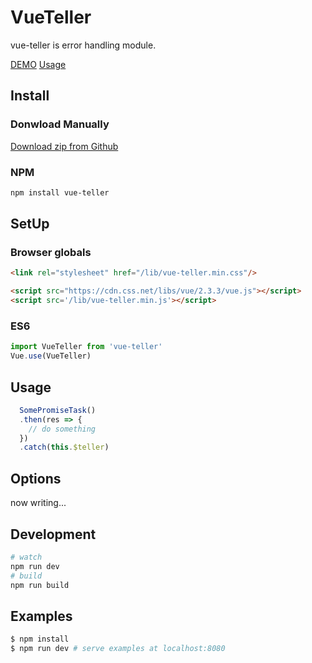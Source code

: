 # VueTeller

vue-teller is error handling module.

[DEMO](https://akifo.github.io/vue-teller/)
[Usage](#usage)

## Install

### Donwload Manually

[Download zip from Github](https://github.com/akifo/vue-teller/archive/master.zip)

### NPM

```bash
npm install vue-teller
```

## SetUp

### Browser globals

```html
<link rel="stylesheet" href="/lib/vue-teller.min.css"/>

<script src="https://cdn.css.net/libs/vue/2.3.3/vue.js"></script>
<script src='/lib/vue-teller.min.js'></script>
```

### ES6

```javascript
import VueTeller from 'vue-teller'
Vue.use(VueTeller)
```

## Usage

```javascript
  SomePromiseTask()
  .then(res => {
    // do something
  })
  .catch(this.$teller)
```

## Options

now writing...

## Development

```bash
# watch
npm run dev
# build
npm run build
```

## Examples

```bash
$ npm install
$ npm run dev # serve examples at localhost:8080
```

